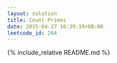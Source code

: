 ```yaml
---
layout: solution
title: Count Primes
date: 2015-04-27 16:39:19+08:00
leetcode_id: 204
---
```

{% include_relative README.md %}
